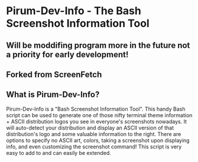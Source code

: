 # Pirum-Dev-Info - The Bash Screenshot Information Tool

## Will be moddifing program more in the future not a priority for early development!

## Forked from ScreenFetch

## What is Pirum-Dev-Info?

Pirum-Dev-Info is a "Bash Screenshot Information Tool". This handy Bash
script can be used to generate one of those nifty terminal theme
information + ASCII distribution logos you see in everyone's screenshots
nowadays. It will auto-detect your distribution and display an ASCII
version of that distribution's logo and some valuable information to the
right. There are options to specify no ASCII art, colors, taking a
screenshot upon displaying info, and even customizing the screenshot
command! This script is very easy to add to and can easily be extended.
